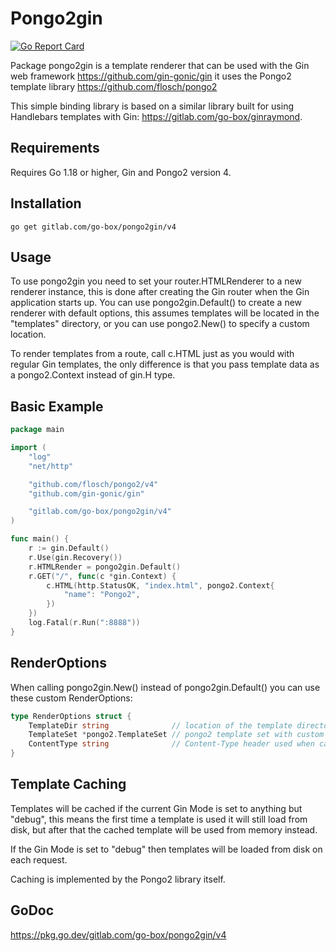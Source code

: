 Pongo2gin
=========

[![Go Report Card](https://goreportcard.com/badge/gitlab.com/go-box/pongo2gin/v4)](goreportcard.com/badge/gitlab.com/go-box/pongo2gin/v4)

Package pongo2gin is a template renderer that can be used with the Gin web
framework https://github.com/gin-gonic/gin it uses the Pongo2 template library
https://github.com/flosch/pongo2

This simple binding library is based on a similar library built for using
Handlebars templates with Gin: https://gitlab.com/go-box/ginraymond.

Requirements
------------

Requires Go 1.18 or higher, Gin and Pongo2 version 4.

## Installation

`go get gitlab.com/go-box/pongo2gin/v4`

Usage
-----

To use pongo2gin you need to set your router.HTMLRenderer to a new renderer
instance, this is done after creating the Gin router when the Gin application
starts up. You can use pongo2gin.Default() to create a new renderer with
default options, this assumes templates will be located in the "templates"
directory, or you can use pongo2.New() to specify a custom location.

To render templates from a route, call c.HTML just as you would with
regular Gin templates, the only difference is that you pass template
data as a pongo2.Context instead of gin.H type.

Basic Example
-------------

```go
package main

import (
	"log"
	"net/http"

	"github.com/flosch/pongo2/v4"
	"github.com/gin-gonic/gin"

	"gitlab.com/go-box/pongo2gin/v4"
)

func main() {
	r := gin.Default()
	r.Use(gin.Recovery())
	r.HTMLRender = pongo2gin.Default()
	r.GET("/", func(c *gin.Context) {
		c.HTML(http.StatusOK, "index.html", pongo2.Context{
			"name": "Pongo2",
		})
	})
	log.Fatal(r.Run(":8888"))
}
```

RenderOptions
-------------

When calling pongo2gin.New() instead of pongo2gin.Default() you can use these
custom RenderOptions:

```go
type RenderOptions struct {
    TemplateDir string              // location of the template directory
    TemplateSet *pongo2.TemplateSet // pongo2 template set with custom loader, or nil
    ContentType string              // Content-Type header used when calling c.HTML()
}
```

Template Caching
----------------

Templates will be cached if the current Gin Mode is set to anything but "debug",
this means the first time a template is used it will still load from disk, but
after that the cached template will be used from memory instead.

If the Gin Mode is set to "debug" then templates will be loaded from disk on
each request.

Caching is implemented by the Pongo2 library itself.

GoDoc
-----

https://pkg.go.dev/gitlab.com/go-box/pongo2gin/v4

